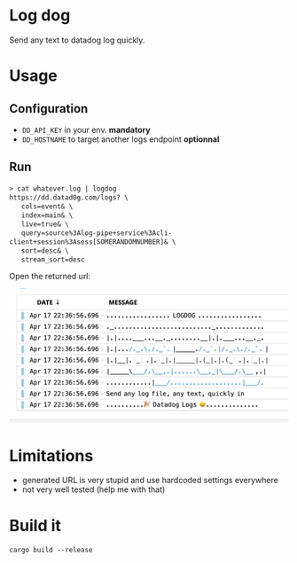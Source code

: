 # Log dog

Send any text to datadog log quickly.

# Usage

## Configuration

- `DD_API_KEY` in your env. **mandatory**
- `DD_HOSTNAME` to target another logs endpoint **optionnal**

## Run

```shell
> cat whatever.log | logdog
https://dd.datad0g.com/logs? \
   cols=event& \
   index=main& \
   live=true& \
   query=source%3Alog-pipe+service%3Acli-client+session%3Asess[SOMERANDOMNUMBER]& \
   sort=desc& \
   stream_sort=desc
```

Open the returned url:

![](logdog.png)

# Limitations

- generated URL is very stupid and use hardcoded settings everywhere
- not very well tested (help me with that)

# Build it

```shell
cargo build --release
```

